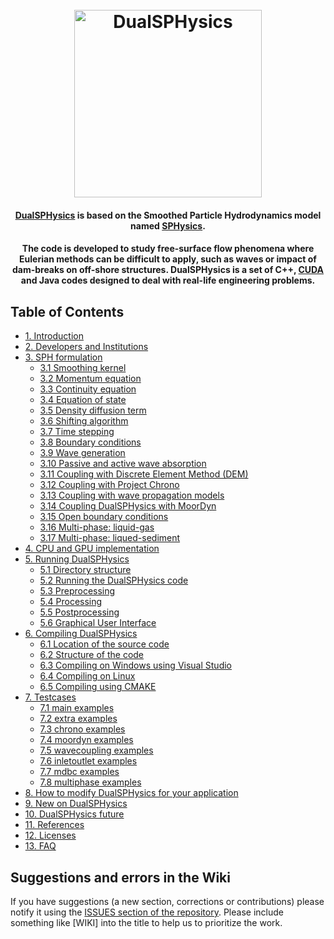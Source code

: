 <h1 align="center">
  <br>
  <a href="http://dual.sphysics.org/"><img src="http://design.sphysics.org/img/logo_dualsphysics.png" alt="DualSPHysics" width="300"></a>
</h1>

<h4 align="center"><a href="https://http://www.dual.sphysics.org" target="_blank">DualSPHysics</a> is based on the Smoothed Particle Hydrodynamics model named <a href="https://http://www.sphysics.org" target="_blank">SPHysics</a>.</h4>

<h4 align="center">The code is developed to study free-surface flow phenomena where Eulerian methods can be difficult to apply, such as waves or impact of dam-breaks on off-shore structures. DualSPHysics is a set of C++, <a href="https://developer.nvidia.com/cuda-zone" target="_blank">CUDA</a> and Java codes designed to deal with real-life engineering problems.</h4>


## Table of Contents
<div>
    <ul>
        <li>
            <a href="1.-Introduction">1. Introduction</a>
        </li>
        <li>
            <a href="2.-Developers-and-Institutions">2. Developers and Institutions</a>
        </li>
        <li>
            <a href="3.-SPH-formulation">3. SPH formulation</a>
            <ul>
                <li><a href="3.-SPH-formulation#31-smoothing-kernel">3.1 Smoothing kernel</a></li>
                <li><a href="3.-SPH-formulation#32-momentum-equation">3.2 Momentum equation</a></li>
                <li><a href="3.-SPH-formulation#33-continuity-equation">3.3 Continuity equation</a></li>
                <li><a href="3.-SPH-formulation#34-equation-of-state">3.4 Equation of state</a></li>
                <li><a href="3.-SPH-formulation#35-density-diffusion-term">3.5 Density diffusion term</a></li>
                <li><a href="3.-SPH-formulation#36-shifting-algorithm">3.6 Shifting algorithm</a></li>
                <li><a href="3.-SPH-formulation#37-time-stepping">3.7 Time stepping</a></li>
                <li><a href="3.-SPH-formulation#38-boundary-conditions">3.8 Boundary conditions</a></li>
                <li><a href="3.-SPH-formulation#39-wave-generation">3.9 Wave generation</a></li>
                <li><a href="3.-SPH-formulation#310-passive-and-active-wave-absorption">3.10 Passive and active wave absorption</a></li>
                <li><a href="3.-SPH-formulation#311-coupling-with-discrete-element-method-dem">3.11 Coupling with Discrete Element Method (DEM)</a></li>
                <li><a href="3.-SPH-formulation#312-coupling-dualsphysics-with-project-chrono">3.12 Coupling with Project Chrono</a></li>
                <li><a href="3.-SPH-formulation#313-coupling-with-wave-propagation-models">3.13 Coupling with wave propagation models</a></li>
                <li><a href="3.-SPH-formulation#314-coupling-dualsphysics-with-moordyn">3.14 Coupling DualSPHysics with MoorDyn</a></li>
                <li><a href="3.-SPH-formulation#315-open-boundary-conditions">3.15 Open boundary conditions</a></li>
                <li><a href="3.-SPH-formulation#316-multi-phase-two-phase-liquid-gas-implementation-in-dualsphysics">3.16 Multi-phase: liquid-gas</a></li>
                <li><a href="3.-SPH-formulation#317-multi-phase-two-phase-liquid-sediment-implementation-in-dualsphysics">3.17 Multi-phase: liqued-sediment</a></li>
            </ul>
        </li>
        <li>
            <a href="4.-CPU-and-GPU-implementation">4. CPU and GPU implementation</a>
        </li>
        <li>
            <a href="5.-Running-DualSPHysics">5. Running DualSPHysics</a>
            <ul>
                <li><a href="5.-Running-DualSPHysics#51-directory-structure">5.1 Directory structure</a></li>
                <li><a href="5.-Running-DualSPHysics#52-running-the-dualSPHysics-code">5.2 Running the DualSPHysics code</a></li>
                <li><a href="5.-Running-DualSPHysics#53-preprocessing">5.3 Preprocessing</a></li>
                <li><a href="5.-Running-DualSPHysics#54-processing">5.4 Processing</a></li>
                <li><a href="5.-Running-DualSPHysics#55-postprocessing">5.5 Postprocessing</a></li>
                <li><a href="5.-Running-DualSPHysics#56-graphical-user-interface">5.6 Graphical User Interface</a></li>
            </ul>
        </li>
        <li>
            <a href="6.-Compiling-DualSPHysics">6. Compiling DualSPHysics</a>
            <ul>
                <li><a href="6.-Compiling-DualSPHysics#61-location-of-the-source-code">6.1 Location of the source code</a></li>
                <li><a href="6.-Compiling-DualSPHysics#62-structure-of-the-code">6.2 Structure of the code</a></li>
                <li><a href="6.-Compiling-DualSPHysics#63-compiling-on-windows-using-vs">6.3 Compiling on Windows using Visual Studio</a></li>
                <li><a href="6.-Compiling-DualSPHysics#64-compiling-on-linux">6.4 Compiling on Linux</a></li>
                <li><a href="6.-Compiling-DualSPHysics#65-compiling-using-cmake">6.5 Compiling using CMAKE</a></li>
            </ul>
        </li>
        <li>
            <a href="7.-Testcases">7. Testcases</a>
            <ul>
                <li><a href="7.-Testcases#71-main-examples">7.1 main examples</a></li>
                <li><a href="7.-Testcases#72-extra-examples">7.2 extra examples</a></li>
                <li><a href="7.-Testcases#73-chrono-examples">7.3 chrono examples</a></li>
                <li><a href="7.-Testcases#74-moordyn-examples">7.4 moordyn examples</a></li>
                <li><a href="7.-Testcases#75-wavecoupling-examples">7.5 wavecoupling examples</a></li>
                <li><a href="7.-Testcases#76-inletoutlet-examples">7.6 inletoutlet examples</a></li>
                <li><a href="7.-Testcases#77-mdbc-examples">7.7 mdbc examples</a></li>
                <li><a href="7.-Testcases#78-multiphase-examples">7.8 multiphase examples</a></li>
            </ul>
        </li>
        <li>
            <a href="8.-How-to-modify-DualSPHysics-for-your-application">8. How to modify DualSPHysics for your application</a>
        </li>
        <li>
            <a href="9.-New-on-DualSPHysics">9. New on DualSPHysics</a>
        </li>
        <li>
            <a href="10.-DualSPHysics-future">10. DualSPHysics future</a>
        </li>
        <li>
            <a href="11.-References">11. References</a>
        </li>
        <li>
            <a href="12.-Licenses">12. Licenses</a>
        </li>
        <li>
            <a href="13.-FAQ">13. FAQ</a>
        </li>
       </ul>
</div>



## Suggestions and errors in the Wiki
If you have suggestions (a new section, corrections or contributions) please notify it using the [ISSUES section of the repository](https://github.com/DualSPHysics/DualSPHysics/issues). Please include something like [WIKI] into the title to help us to prioritize the work.
